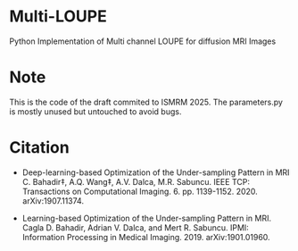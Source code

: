 # Multi-LOUPE
Python Implementation of Multi channel LOUPE for diffusion MRI Images

# Note
This is the code of the draft commited to ISMRM 2025.
The parameters.py is mostly unused but untouched to avoid bugs.

# Citation
* Deep-learning-based Optimization of the Under-sampling Pattern in MRI
C. Bahadir‡, A.Q. Wang‡, A.V. Dalca, M.R. Sabuncu.
IEEE TCP: Transactions on Computational Imaging. 6. pp. 1139-1152. 2020. arXiv:1907.11374.

* Learning-based Optimization of the Under-sampling Pattern in MRI.
Cagla D. Bahadir, Adrian V. Dalca, and Mert R. Sabuncu.
IPMI: Information Processing in Medical Imaging. 2019. arXiv:1901.01960.
